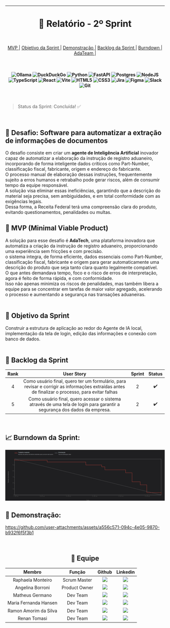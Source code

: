 <hr>
<h1 align="center"> 🐙 Relatório - 2º Sprint </h1>
<br>
<p align = "center">
  <a href = "#mvp"> MVP </a>  |
  <a href = "#objetivo"> Objetivo da Sprint </a>  |
  <a href="demo">Demonstração </a>  |
  <a href = "#backlog"> Backlog da Sprint </a>  | 
  <a href ="#burndown"> Burndown </a>  | 
  <a href = "#equipe"> AdaTeam </a>  |
</p>

<br>
<h4 align="center">

![Ollama](https://img.shields.io/badge/-Ollama-0D1117?style=for-the-badge&logo=ollama&logoColor=white)
![DuckDuckGo](https://img.shields.io/badge/duckduckgo-de5833?style=for-the-badge&logo=duckduckgo&logoColor=white)
![Python](https://img.shields.io/badge/python-3670A0?style=for-the-badge&logo=python&logoColor=ffdd54)
![FastAPI](https://img.shields.io/badge/FastAPI-005571?style=for-the-badge&logo=fastapi)
![Postgres](https://img.shields.io/badge/postgres-%23316192.svg?style=for-the-badge&logo=postgresql&logoColor=white)
![NodeJS](https://img.shields.io/badge/node.js-6DA55F?style=for-the-badge&logo=node.js&logoColor=white)
![TypeScript](https://img.shields.io/badge/typescript-%23007ACC.svg?style=for-the-badge&logo=typescript&logoColor=white)
![React](https://img.shields.io/badge/react-%2320232a.svg?style=for-the-badge&logo=react&logoColor=%2361DAFB)
![Vite](https://img.shields.io/badge/vite-%23646CFF.svg?style=for-the-badge&logo=vite&logoColor=white)
![HTML5](https://img.shields.io/badge/html5-%23E34F26.svg?style=for-the-badge&logo=html5&logoColor=white)
![CSS3](https://img.shields.io/badge/css3-%231572B6.svg?style=for-the-badge&logo=css3&logoColor=white)
![Jira](https://img.shields.io/badge/jira-%230A0FFF.svg?style=for-the-badge&logo=jira&logoColor=white)
![Figma](https://img.shields.io/badge/figma-%23F24E1E.svg?style=for-the-badge&logo=figma&logoColor=white)
![Slack](https://img.shields.io/badge/Slack-4A154B?style=for-the-badge&logo=slack&logoColor=white)
![Git](https://img.shields.io/badge/git-%23F05033.svg?style=for-the-badge&logo=git&logoColor=white)

</h4>

<br>

> Status da Sprint: Concluída! ✅

<br>

## 🏁 Desafio: Software para automatizar a extração de informações de documentos

<a id="desafio"></a>

O desafio consiste em criar um **agente de Inteligência Artificial** inovador capaz de automatizar a elaboração da instrução de registro aduaneiro, incorporando de forma inteligente dados críticos como Part-Number, classificação fiscal, fabricante, origem e endereço do fabricante. <br>
O processo manual de elaboração dessas instruções, frequentemente sujeito a erros humanos e retrabalho pode gerar riscos, além de consumir tempo da equipe responsável. <br>
A solução visa eliminar essas ineficiências, garantindo que a descrição do material seja precisa, sem ambiguidades, e em total conformidade com as exigências legais. <br>
Dessa forma, a Receita Federal terá uma compreensão clara do produto, evitando questionamentos, penalidades ou multas.

## 🫧 MVP (Minimal Viable Product)

<a id="mvp"></a>

<div>
A solução para esse desafio é <b>AdaTech</b>, uma plataforma inovadora que automatiza a criação da instrução de registro aduaneiro, proporcionando uma experiência sem fricções e com precisão. <br>
o sistema integra, de forma eficiente, dados essenciais como Part-Number, classificação fiscal, fabricante e origem para gerar automaticamente uma descrição do produto que seja tanto clara quanto legalmente compatível.<br>
O que antes demandava tempo, foco e o risco de erros de interpretação, agora é feito de forma rápida, e com conformidade. <br>
Isso não apenas minimiza os riscos de penalidades, mas também libera a equipe para se concentrar em tarefas de maior valor agregado, acelerando o processo e aumentando a segurança nas transações aduaneiras.
</div>

<br>

## 🎯 Objetivo da Sprint

<a id="objetivo"></a>

<div>
Construir a estrutura de aplicação ao redor do Agente de IA local, implementação da tela de login, edição das informações e conexão com banco de dados. <br>
</div>
<br>

## 🐙 Backlog da Sprint

<a id="backlog"></a>

<div align="center">
      
|   Rank  | User Story  | Sprint | Status  |
| :-----: | :------------------------------------------------------: | :----: | :-----: |
|  4    | Como usuário final, quero ter um formulário, para revisar e corrigir as informações extraídas antes de finalizar o processo, para evitar falhas  | 2 | ✔️ |
|  5   | Como usuário final, quero acessar o sistema através de uma tela de login para garantir a segurança dos dados da empresa. | 2 | ✔️ |
</div>

<br>

## 📈 Burndown da Sprint:

<a id="burndown"></a>

<img src="docs/assets/burndown/burndown-sprint1.png">

<br>

## 🎥 Demonstração:

<a id="demo"></a>

https://github.com/user-attachments/assets/a556c571-094c-4e05-9870-b932f6f5f3b1

<br>

<div align="center">
      
## 🥇 Equipe 
<a id="equipe"></a>
      
|        Membro         |    Função     |                                                                          Github                                                                          |                                                                                         Linkedin                                                                                          |
| :-------------------: | :-----------: | :------------------------------------------------------------------------------------------------------------------------------------------------------: | :---------------------------------------------------------------------------------------------------------------------------------------------------------------------------------------: |
|   Raphaela Monteiro   | Scrum Master  | <a href="https://github.com/raphaelamonteiro"><img src="https://img.shields.io/badge/GitHub-100000?style=for-the-badge&logo=github&logoColor=white"></a> |          <a href="https://www.linkedin.com/in/raphaelamonteiro/"><img src="https://img.shields.io/badge/LinkedIn-0077B5?style=for-the-badge&logo=linkedin&logoColor=white"></a>           |
|   Angelina Borroni    | Product Owner |    <a href="https://github.com/borroniff"><img src="https://img.shields.io/badge/GitHub-100000?style=for-the-badge&logo=github&logoColor=white"></a>     | <a href="https://www.linkedin.com/in/angelina-borroni-ferreira-833a4b301/"><img src="https://img.shields.io/badge/LinkedIn-0077B5?style=for-the-badge&logo=linkedin&logoColor=white"></a> |
|    Matheus Germano    |   Dev Team    |    <a href="https://github.com/m-germano"><img src="https://img.shields.io/badge/GitHub-100000?style=for-the-badge&logo=github&logoColor=white"></a>     |                                 <a href=""><img src="https://img.shields.io/badge/LinkedIn-0077B5?style=for-the-badge&logo=linkedin&logoColor=white"></a>                                 |
| Maria Fernanda Hansen |   Dev Team    |     <a href="https://github.com/Madhs31"><img src="https://img.shields.io/badge/GitHub-100000?style=for-the-badge&logo=github&logoColor=white"></a>      |   <a href="https://www.linkedin.com/in/maria-fernanda-diniz-0724122ba/"><img src="https://img.shields.io/badge/LinkedIn-0077B5?style=for-the-badge&logo=linkedin&logoColor=white"></a>    |
| Ramon Amorim da Silva |   Dev Team    |    <a href="https://github.com/ramonads42"><img src="https://img.shields.io/badge/GitHub-100000?style=for-the-badge&logo=github&logoColor=white"></a>    |                   <a href="https://www.linkedin.com/in/"><img src="https://img.shields.io/badge/LinkedIn-0077B5?style=for-the-badge&logo=linkedin&logoColor=white"></a>                   |
|     Renan Tomasi      |   Dev Team    |    <a href="https://github.com/renan21-tg"><img src="https://img.shields.io/badge/GitHub-100000?style=for-the-badge&logo=github&logoColor=white"></a>    |                                 <a href=""><img src="https://img.shields.io/badge/LinkedIn-0077B5?style=for-the-badge&logo=linkedin&logoColor=white"></a>

<br>

</div>
